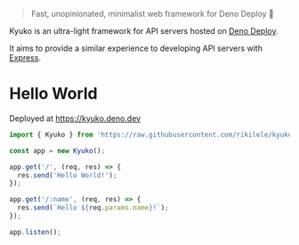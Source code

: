 > Fast, unopinionated, minimalist web framework for Deno Deploy 🦕

Kyuko is an ultra-light framework for API servers hosted on [Deno Deploy](https://deno.com/deploy).

It aims to provide a similar experience to developing API servers with [Express](https://expressjs.com/).

# Hello World

Deployed at https://kyuko.deno.dev

```ts
import { Kyuko } from 'https://raw.githubusercontent.com/rikilele/kyuko/main/mod.ts';

const app = new Kyuko();

app.get('/', (req, res) => {
  res.send('Hello World!');
});

app.get('/:name', (req, res) => {
  res.send(`Hello ${req.params.name}!`);
});

app.listen();

```
